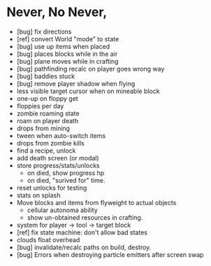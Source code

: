 # Never, No Never,

* [bug] fix directions
* [ref] convert World "mode" to state
* [bug] use up items when placed
* [bug] places blocks while in the air
* [bug] plane moves while in crafting
* [bug] pathfinding recalc on player goes wrong way
* [bug] baddies stuck
* [bug] remove player shadow when flying
* less visible target cursor when on mineable block
* one-up on floppy get
* floppies per day
* zombie roaming state
* roam on player death
* drops from mining
* tween when auto-switch items
* drops from zombie kills
* find a recipe, unlock
* add death screen (or modal)
* store progress/stats/unlocks
  * on died, show progress hp
  * on died, "surived for" time.
* reset unlocks for testing
* stats on splash
* Move blocks and items from flyweight to actual objects
  * cellular autonoma ability
  * show un-obtained resources in crafting.
* system for player -> tool -> target block
* [ref] fix state machine: don't allow bad states
* clouds float overhead
* [bug] invalidate/recalc paths on build, destroy.
* [bug] Errors when destroying particle emitters after screen swap
